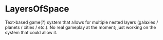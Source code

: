 # LayersOfSpace
Text-based game(?) system that allows for multiple nested layers (galaxies / planets / cities / etc.). No real gameplay at the moment; just working on the system that could allow it.
